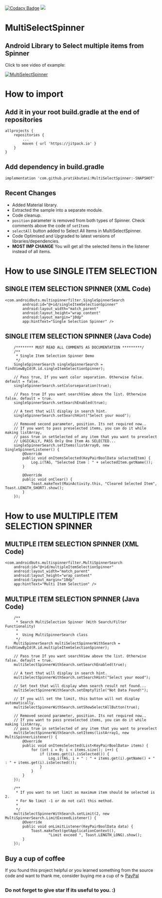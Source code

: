[![Codacy Badge](https://api.codacy.com/project/badge/Grade/c6b59b9ed05b45d5b2e4b2747d3cfc9a)](https://app.codacy.com/app/pratikbutani/MultiSelectSpinner?utm_source=github.com&utm_medium=referral&utm_content=pratikbutani/MultiSelectSpinner&utm_campaign=Badge_Grade_Dashboard)
[![](https://jitpack.io/v/pratikbutani/MultiSelectSpinner.svg)](https://jitpack.io/#pratikbutani/MultiSelectSpinner)

# MultiSelectSpinner
## Android Library to Select multiple items from Spinner

Click to see video of example:

[![MultiSelectSpinner](https://yt-embed.herokuapp.com/embed?v=mF4WIcQjWLE)](https://www.youtube.com/watch?v=mF4WIcQjWLE "Click here to see example")


# How to import
## Add it in your root build.gradle at the end of repositories

	allprojects {
		repositories {
			...
			maven { url 'https://jitpack.io' }
		}
	}

## Add dependency in build.gradle

    implementation 'com.github.pratikbutani:MultiSelectSpinner:-SNAPSHOT'

## Recent Changes

  * Added Material library.
  * Extracted the sample into a separate module.
  * Code cleanup.
  * `position` parameter is removed from both types of Spinner. Check comments above the code of `setItems`
  * `selectAll` button added to Select All Items in MultiSelectSpinner.
  * Code Optimised and Upgraded to latest versions of libraries/dependencies.
  * **MOST IMP CHANGE** You will get all the selected items in the listener instead of all items.
 

# How to use SINGLE ITEM SELECTION

## SINGLE ITEM SELECTION SPINNER (XML Code)

    <com.androidbuts.multispinnerfilter.SingleSpinnerSearch
            android:id="@+id/singleItemSelectionSpinner"
            android:layout_width="match_parent"
            android:layout_height="wrap_content"
            android:layout_margin="10dp"
            app:hintText="Single Selection Spinner" />

## SINGLE ITEM SELECTION SPINNER (Java Code)

        /******** MUST READ ALL COMMENTS AS DOCUMENTATION *********/
        /**
		 * Single Item Selection Spinner Demo
		 */
		SingleSpinnerSearch singleSpinnerSearch = findViewById(R.id.singleItemSelectionSpinner);

		// Pass true, If you want color separation. Otherwise false. default = false.
		singleSpinnerSearch.setColorseparation(true);

		// Pass true If you want searchView above the list. Otherwise false. default = true.
		singleSpinnerSearch.setSearchEnabled(true);

		// A text that will display in search hint.
		singleSpinnerSearch.setSearchHint("Select your mood");

		// Removed second parameter, position. Its not required now..
		// If you want to pass preselected items, you can do it while making listArray,
		// pass true in setSelected of any item that you want to preselect
		// LOGICALLY, PASS Only One Item As SELECTED...
		singleSpinnerSearch.setItems(listArray0, new SingleSpinnerListener() {
			@Override
			public void onItemsSelected(KeyPairBoolData selectedItem) {
				Log.i(TAG, "Selected Item : " + selectedItem.getName());
			}

			@Override
			public void onClear() {
				Toast.makeText(MainActivity.this, "Cleared Selected Item", Toast.LENGTH_SHORT).show();
			}
		});


# How to use MULTIPLE ITEM SELECTION SPINNER
## MULTIPLE ITEM SELECTION SPINNER (XML Code)

	<com.androidbuts.multispinnerfilter.MultiSpinnerSearch
		android:id="@+id/multipleItemSelectionSpinner"
		android:layout_width="match_parent"
		android:layout_height="wrap_content"
		android:layout_margin="10dp"
		app:hintText="Multi Item Selection" />

## MULTIPLE ITEM SELECTION SPINNER (Java Code)

        /**
		 * Search MultiSelection Spinner (With Search/Filter Functionality)
		 *
		 *  Using MultiSpinnerSearch class
		 */
		MultiSpinnerSearch multiSelectSpinnerWithSearch = findViewById(R.id.multipleItemSelectionSpinner);

		// Pass true If you want searchView above the list. Otherwise false. default = true.
		multiSelectSpinnerWithSearch.setSearchEnabled(true);

		// A text that will display in search hint.
		multiSelectSpinnerWithSearch.setSearchHint("Select your mood");

		// Set text that will display when search result not found...
		multiSelectSpinnerWithSearch.setEmptyTitle("Not Data Found!");

		// If you will set the limit, this button will not display automatically.
		multiSelectSpinnerWithSearch.setShowSelectAllButton(true);

		// Removed second parameter, position. Its not required now..
		// If you want to pass preselected items, you can do it while making listArray,
		// pass true in setSelected of any item that you want to preselect
		multiSelectSpinnerWithSearch.setItems(listArray1, new MultiSpinnerListener() {
			@Override
			public void onItemsSelected(List<KeyPairBoolData> items) {
				for (int i = 0; i < items.size(); i++) {
					if (items.get(i).isSelected()) {
						Log.i(TAG, i + " : " + items.get(i).getName() + " : " + items.get(i).isSelected());
					}
				}
			}
		});

		/**
		 * If you want to set limit as maximum item should be selected is 2.
		 * For No limit -1 or do not call this method.
		 *
		 */
		multiSelectSpinnerWithSearch.setLimit(2, new MultiSpinnerSearch.LimitExceedListener() {
			@Override
			public void onLimitListener(KeyPairBoolData data) {
				Toast.makeText(getApplicationContext(),
						"Limit exceed ", Toast.LENGTH_LONG).show();
			}
		});

## Buy a cup of coffee
If you found this project helpful or you learned something from the source code and want to thank me, consider buying me a cup of ☕️ [PayPal](http://paypal.me/androidbuts)

### Do not forget to give star If its useful to you. :)
